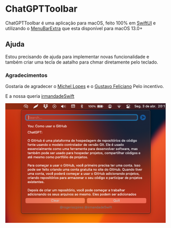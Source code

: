 # ChatGPTToolbar


ChatGPTToolbar é uma aplicação para macOS, feito 100% em [SwiftUI](https://developer.apple.com/tutorials/swiftui) e utilizando o [MenuBarExtra](https://developer.apple.com/documentation/swiftui/menubarextra/) que esta disponível para macOS 13.0+

## Ajuda
Estou precisando de ajuda para implementar novas funcionalidade e também criar uma tecla de aatalho para chmar diretamente pelo teclado.

### Agradecimentos
Gostaria de agradecer o [Michel Lopes](https://www.instagram.com/michellopes_/) e o [Gustavo Feliciano](https://www.instagram.com/gustavoflcn/) Pelo incentivo.

E a nossa queria [irmandadeSwift](https://www.irmandadeswift.com/)


![screenshot](ChatGPTToolbar.png)
